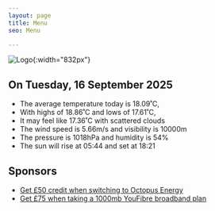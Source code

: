 ```yaml
---
layout: page
title: Menu
seo: Menu

---
```


![Logo](/images/logo.jpg){:width="832px"}

<!-- weather_marker starts -->
## On Tuesday, 16 September 2025

- The average temperature today is 18.09˚C,
- With highs of 18.86˚C and lows of 17.61˚C,
- It may feel like 17.36˚C with scattered clouds
- The wind speed is 5.66m/s and visibility is 10000m
- The pressure is 1018hPa and humidity is 54%
- The sun will rise at 05:44 and set at 18:21

<!-- weather_marker ends -->

## Sponsors

- [Get £50 credit when switching to Octopus Energy](https://bit.ly/3oD1nnS)
- [Get £75 when taking a 1000mb YouFibre broadband plan](https://aklam.io/91zWhU?)
